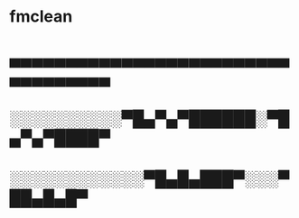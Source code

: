 # fmclean 
# ▄▄▄▄▄▄▄▄▄▄▄▄▄▄▄▄▄▄▄▄▄▄▄▄▄▄▄▄▄▄▄▄▄▄
# ░░░░░░░░░░▀█▄▀▄▀██████░▀█▄▀▄▀████▀
# ░░░░░░░░░░░░▀█▄█▄███▀░░░▀██▄█▄█▀